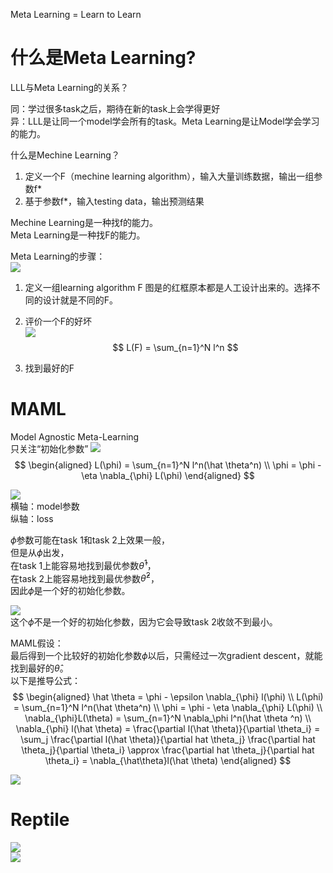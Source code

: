 Meta Learning = Learn to Learn  

# 什么是Meta Learning?  

LLL与Meta Learning的关系？  

同：学过很多task之后，期待在新的task上会学得更好  
异：LLL是让同一个model学会所有的task。Meta Learning是让Model学会学习的能力。  

什么是Mechine Learning？  
1. 定义一个F（mechine learning algorithm），输入大量训练数据，输出一组参数f*  
2. 基于参数f*，输入testing data，输出预测结果  

Mechine Learning是一种找f的能力。  
Meta Learning是一种找F的能力。  

Meta Learning的步骤：  
![](/assets/images/1209400866/27.png)  
1. 定义一组learning algorithm F
图是的红框原本都是人工设计出来的。选择不同的设计就是不同的F。  
2. 评价一个F的好坏  
![](/assets/images/1209400866/28.png)  
$$
L(F) = \sum_{n=1}^N l^n
$$

3. 找到最好的F  

# MAML

Model Agnostic Meta-Learning  
只关注“初始化参数” 
![](/assets/images/1209400866/29.png)   
$$
\begin{aligned}
L(\phi) = \sum_{n=1}^N l^n(\hat \theta^n)  \\
\phi = \phi - \eta \nabla_{\phi} L(\phi)
\end{aligned}
$$

![](/assets/images/1209400866/30.png)   
横轴：model参数  
纵轴：loss  

$\phi$参数可能在task 1和task 2上效果一般，  
但是从$\phi$出发，  
在task 1上能容易地找到最优参数$\hat \theta^1$，  
在task 2上能容易地找到最优参数$\hat \theta^2$，  
因此$\phi$是一个好的初始化参数。  

![](/assets/images/1209400866/31.png)   
这个$\phi$不是一个好的初始化参数，因为它会导致task 2收敛不到最小。  

MAML假设：  
最后得到一个比较好的初始化参数$\phi$以后，只需经过一次gradient descent，就能找到最好的$\hat \theta$。  
以下是推导公式：  
$$
\begin{aligned}
\hat \theta = \phi - \epsilon \nabla_{\phi} l(\phi)  \\
L(\phi) = \sum_{n=1}^N l^n(\hat \theta^n) \\
\phi = \phi - \eta \nabla_{\phi} L(\phi)   \\
\nabla_{\phi}L(\theta) = \sum_{n=1}^N \nabla_\phi l^n(\hat \theta ^n)  \\
\nabla_{\phi} l(\hat \theta) = \frac{\partial l(\hat \theta)}{\partial \theta_i} = \sum_j \frac{\partial l(\hat \theta)}{\partial hat \theta_j} \frac{\partial hat \theta_j}{\partial \theta_i} \approx \frac{\partial hat \theta_j}{\partial hat \theta_i} = \nabla_{\hat\theta}l(\hat \theta)
\end{aligned}
$$

![](/assets/images/1209400866/32.png)   

# Reptile

![](/assets/images/1209400866/33.png)     
![](/assets/images/1209400866/34.png)     